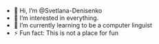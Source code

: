 - 👋 Hi, I’m @Svetlana-Denisenko
- 👀 I’m interested in everything.
- 🌱 I’m currently learning to be a computer linguist
- ⚡ Fun fact: This is not a place for fun

<!---
Svetlana-Denisenko/Svetlana-Denisenko is a ✨ special ✨ repository because its `README.md` (this file) appears on your GitHub profile.
You can click the Preview link to take a look at your changes.
--->
